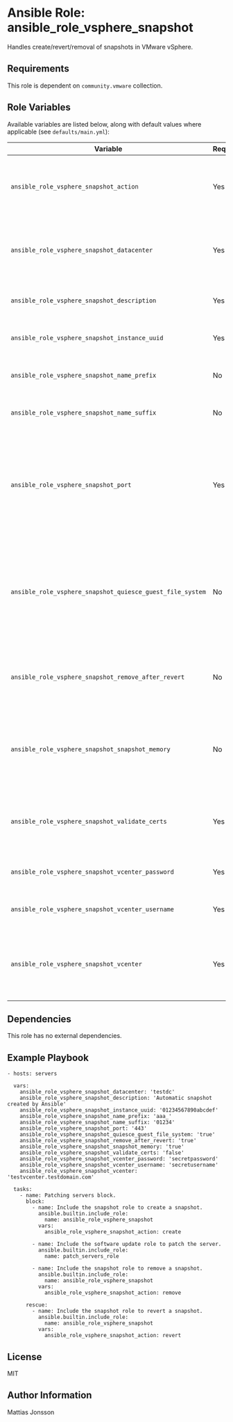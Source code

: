 Ansible Role: ansible_role_vsphere_snapshot
=========

Handles create/revert/removal of snapshots in VMware vSphere.


Requirements
------------

This role is dependent on `community.vmware` collection.

Role Variables
--------------

Available variables are listed below, along with default values where applicable (see `defaults/main.yml`):



| Variable | Required | Default | Comments |
| -------- | -------- | ------- | -------- |
| `ansible_role_vsphere_snapshot_action` | Yes | | Snapshot operation, valid values are: `create`, `delete` or `revert`. |
| `ansible_role_vsphere_snapshot_datacenter` | Yes | | vSphere Datacenter where the snapshot operations will take place. |
| `ansible_role_vsphere_snapshot_description` | Yes | | Description to add to the snapshot. |
| `ansible_role_vsphere_snapshot_instance_uuid` | Yes | | Instance UUID of virtual machine. |
| `ansible_role_vsphere_snapshot_name_prefix` | No | | Prefix to add to the snapshot name. |
| `ansible_role_vsphere_snapshot_name_suffix` | No | | Suffix to add to the snapshot name. |
| `ansible_role_vsphere_snapshot_port` | Yes | | Port of the vCenter where snapshot operations will take place, common value would be 443 for HTTPS. |
| `ansible_role_vsphere_snapshot_quiesce_guest_file_system` | No | false | If set to true, the file system in the virtual machine will be quiesced if the virtual machine is powered on. |
| `ansible_role_vsphere_snapshot_remove_after_revert` | No | true | (Boolean) Remove snapshot after successful revert operation |
| `ansible_role_vsphere_snapshot_snapshot_memory` | No | true | If set to true, a memory dump of the virtual machine is included in the snapshot. |
| `ansible_role_vsphere_snapshot_validate_certs` | Yes | | (Boolean) Validate SSL certificates when connecting to vCenter. |
| `ansible_role_vsphere_snapshot_vcenter_password` | Yes | | Password used to connect to vCenter. |
| `ansible_role_vsphere_snapshot_vcenter_username` | Yes | | Username used to connect to vCenter. |
| `ansible_role_vsphere_snapshot_vcenter` | Yes | | Name of the vCenter where snapshot operations will take place. |


Dependencies
------------

This role has no external dependencies.

Example Playbook
----------------

    - hosts: servers

      vars:
        ansible_role_vsphere_snapshot_datacenter: 'testdc'
        ansible_role_vsphere_snapshot_description: 'Automatic snapshot created by Ansible'
        ansible_role_vsphere_snapshot_instance_uuid: '01234567890abcdef'
        ansible_role_vsphere_snapshot_name_prefix: 'aaa_'
        ansible_role_vsphere_snapshot_name_suffix: '01234'
        ansible_role_vsphere_snapshot_port: '443'
        ansible_role_vsphere_snapshot_quiesce_guest_file_system: 'true'
        ansible_role_vsphere_snapshot_remove_after_revert: 'true'
        ansible_role_vsphere_snapshot_snapshot_memory: 'true'
        ansible_role_vsphere_snapshot_validate_certs: 'false'
        ansible_role_vsphere_snapshot_vcenter_password: 'secretpassword'
        ansible_role_vsphere_snapshot_vcenter_username: 'secretusername'
        ansible_role_vsphere_snapshot_vcenter: 'testvcenter.testdomain.com'
 
      tasks:
        - name: Patching servers block.
          block:
            - name: Include the snapshot role to create a snapshot.
              ansible.builtin.include_role:
                name: ansible_role_vsphere_snapshot
              vars:
                ansible_role_vsphere_snapshot_action: create

            - name: Include the software update role to patch the server.
              ansible.builtin.include_role:
                name: patch_servers_role

            - name: Include the snapshot role to remove a snapshot.
              ansible.builtin.include_role:
                name: ansible_role_vsphere_snapshot
              vars:
                ansible_role_vsphere_snapshot_action: remove

          rescue:
            - name: Include the snapshot role to revert a snapshot.
              ansible.builtin.include_role:
                name: ansible_role_vsphere_snapshot
              vars:
                ansible_role_vsphere_snapshot_action: revert




License
-------

MIT

Author Information
------------------

Mattias Jonsson